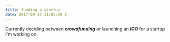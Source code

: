 ```yaml
---
title: funding a startup
date: 2017-09-14 11:01:00 Z
---
```


Currently deciding between ***crowdfunding*** or launching an ***ICO*** for a startup I'm working on.